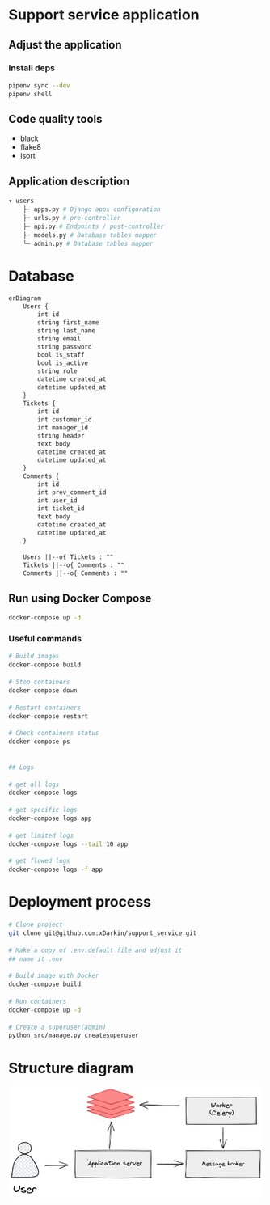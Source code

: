 # Support service application


## Adjust the application

### Install deps

```bash
pipenv sync --dev
pipenv shell
```


## Code quality tools

- black
- flake8
- isort


## Application description
```bash
▾ users
    ├─ apps.py # Django apps configuration
    ├─ urls.py # pre-controller
    ├─ api.py # Endpoints / post-controller
    ├─ models.py # Database tables mapper
    └─ admin.py # Database tables mapper
```


# Database

```mermaid
erDiagram
    Users {
        int id
        string first_name
        string last_name
        string email
        string password
        bool is_staff
        bool is_active
        string role
        datetime created_at
        datetime updated_at
    }
    Tickets {
        int id
        int customer_id
        int manager_id
        string header
        text body
        datetime created_at
        datetime updated_at
    }
    Comments {
        int id
        int prev_comment_id
        int user_id
        int ticket_id
        text body
        datetime created_at
        datetime updated_at
    }

    Users ||--o{ Tickets : ""
    Tickets ||--o{ Comments : ""
    Comments ||--o{ Comments : ""
```


## Run using Docker Compose
```bash
docker-compose up -d
```

### Useful commands
```bash
# Build images
docker-compose build

# Stop containers
docker-compose down

# Restart containers
docker-compose restart

# Check containers status
docker-compose ps


## Logs

# get all logs
docker-compose logs

# get specific logs
docker-compose logs app

# get limited logs
docker-compose logs --tail 10 app

# get flowed logs
docker-compose logs -f app
```


# Deployment process
```bash
# Clone project
git clone git@github.com:xDarkin/support_service.git

# Make a copy of .env.default file and adjust it
## name it .env

# Build image with Docker
docker-compose build

# Run containers
docker-compose up -d

# Create a superuser(admin)
python src/manage.py createsuperuser
```

# Structure diagram
![Structure diagram](diagram.png)